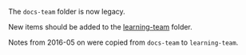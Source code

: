 The `docs-team` folder is now legacy. 

New items should be added to the [learning-team](https://github.com/emberjs/core-notes/tree/master/learning-team) folder.

Notes from 2016-05 on were copied from `docs-team` to `learning-team`.

